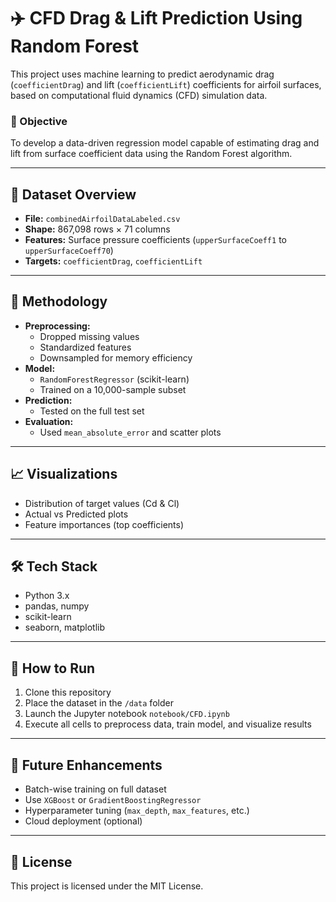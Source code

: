 # ✈️ CFD Drag & Lift Prediction Using Random Forest

This project uses machine learning to predict aerodynamic drag (`coefficientDrag`) and lift (`coefficientLift`) coefficients for airfoil surfaces, based on computational fluid dynamics (CFD) simulation data.

### 📌 Objective
To develop a data-driven regression model capable of estimating drag and lift from surface coefficient data using the Random Forest algorithm.

---

## 📂 Dataset Overview

- **File:** `combinedAirfoilDataLabeled.csv`
- **Shape:** 867,098 rows × 71 columns
- **Features:** Surface pressure coefficients (`upperSurfaceCoeff1` to `upperSurfaceCoeff70`)
- **Targets:** `coefficientDrag`, `coefficientLift`

---

## 🔧 Methodology

- **Preprocessing:**
  - Dropped missing values
  - Standardized features
  - Downsampled for memory efficiency
- **Model:**
  - `RandomForestRegressor` (scikit-learn)
  - Trained on a 10,000-sample subset
- **Prediction:**
  - Tested on the full test set
- **Evaluation:**
  - Used `mean_absolute_error` and scatter plots

---

## 📈 Visualizations

- Distribution of target values (Cd & Cl)
- Actual vs Predicted plots
- Feature importances (top coefficients)

---

## 🛠️ Tech Stack

- Python 3.x
- pandas, numpy
- scikit-learn
- seaborn, matplotlib

---

## 🚀 How to Run

1. Clone this repository
2. Place the dataset in the `/data` folder
3. Launch the Jupyter notebook `notebook/CFD.ipynb`
4. Execute all cells to preprocess data, train model, and visualize results

---

## 🧪 Future Enhancements

- Batch-wise training on full dataset
- Use `XGBoost` or `GradientBoostingRegressor`
- Hyperparameter tuning (`max_depth`, `max_features`, etc.)
- Cloud deployment (optional)

---

## 📄 License

This project is licensed under the MIT License.
